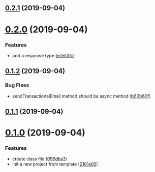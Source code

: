 <a name="0.2.1"></a>
## [0.2.1](https://github.com/hideokamoto/createsend-node-ts/compare/v0.2.0...v0.2.1) (2019-09-04)



<a name="0.2.0"></a>
# [0.2.0](https://github.com/hideokamoto/createsend-node-ts/compare/v0.1.2...v0.2.0) (2019-09-04)


### Features

* add a response type ([e7e53fc](https://github.com/hideokamoto/createsend-node-ts/commit/e7e53fc))



<a name="0.1.2"></a>
## [0.1.2](https://github.com/hideokamoto/createsend-node-ts/compare/v0.1.1...v0.1.2) (2019-09-04)


### Bug Fixes

* sendTransactionalEmail method should be async method ([b60b60f](https://github.com/hideokamoto/createsend-node-ts/commit/b60b60f))



<a name="0.1.1"></a>
## [0.1.1](https://github.com/hideokamoto/createsend-node-ts/compare/v0.1.0...v0.1.1) (2019-09-04)



<a name="0.1.0"></a>
# [0.1.0](https://github.com/hideokamoto/createsend-node-ts/compare/2161e00...v0.1.0) (2019-09-04)


### Features

* create class file ([056dba3](https://github.com/hideokamoto/createsend-node-ts/commit/056dba3))
* init a new project from template ([2161e00](https://github.com/hideokamoto/createsend-node-ts/commit/2161e00))



